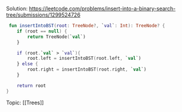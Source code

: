 Solution: 
https://leetcode.com/problems/insert-into-a-binary-search-tree/submissions/1299524726

```kotlin
 fun insertIntoBST(root: TreeNode?, `val`: Int): TreeNode? {
	if (root == null) {
		return TreeNode(`val`)
	}

	if (root.`val` > `val`){
		root.left = insertIntoBST(root.left, `val`)
	} else {
		root.right = insertIntoBST(root.right, `val`)
	}

	return root
}
```

Topic: [[Trees]]